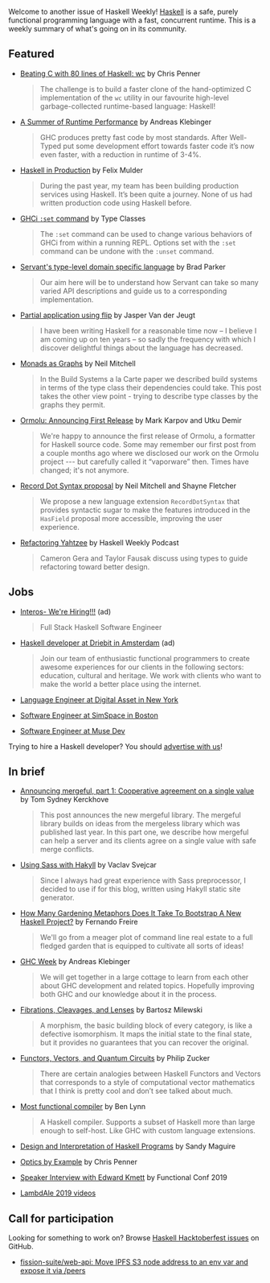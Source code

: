 Welcome to another issue of Haskell Weekly!
[Haskell](https://www.haskell.org) is a safe, purely functional programming language with a fast, concurrent runtime.
This is a weekly summary of what's going on in its community.

## Featured

- [Beating C with 80 lines of Haskell: wc](https://chrispenner.ca/posts/wc) by Chris Penner
  > The challenge is to build a faster clone of the hand-optimized C implementation of the `wc` utility in our favourite high-level garbage-collected runtime-based language: Haskell!

- [A Summer of Runtime Performance](https://www.well-typed.com/blog/2019/10/summer-of-runtime-performance/) by Andreas Klebinger
  > GHC produces pretty fast code by most standards. After Well-Typed put some development effort towards faster code it’s now even faster, with a reduction in runtime of 3-4%.

- [Haskell in Production](http://felixmulder.com/writing/2019/10/05/Haskell-in-Production.html) by Felix Mulder
  > During the past year, my team has been building production services using Haskell. It’s been quite a journey. None of us had written production code using Haskell before.

- [GHCi `:set` command](https://typeclasses.com/ghci/set#the-seti-difference) by Type Classes
  > The `:set` command can be used to change various behaviors of GHCi from within a running REPL. Options set with the `:set` command can be undone with the `:unset` command.

- [Servant's type-level domain specific language](https://dev.to/bradparker/servant-s-type-level-domain-specific-language-52m8) by Brad Parker
  > Our aim here will be to understand how Servant can take so many varied API descriptions and guide us to a corresponding implementation.

- [Partial application using flip](https://jaspervdj.be/posts/2019-10-15-flip-partial-application.html) by Jasper Van der Jeugt
  > I have been writing Haskell for a reasonable time now – I believe I am coming up on ten years – so sadly the frequency with which I discover delightful things about the language has decreased.

- [Monads as Graphs](https://neilmitchell.blogspot.com/2019/10/monads-as-graphs.html) by Neil Mitchell
  > In the Build Systems a la Carte paper we described build systems in terms of the type class their dependencies could take. This post takes the other view point - trying to describe type classes by the graphs they permit.

- [Ormolu: Announcing First Release](https://www.tweag.io/posts/2019-10-11-ormolu-first-release.html) by Mark Karpov and Utku Demir
  > We're happy to announce the first release of Ormolu, a formatter for Haskell source code. Some may remember our first post from a couple months ago where we disclosed our work on the Ormolu project --- but carefully called it “vaporware” then. Times have changed; it's not anymore.

- [Record Dot Syntax proposal](https://github.com/shayne-fletcher-da/ghc-proposals/blob/d0b0952971d5379d064ee2e9350f711ae42d65d0/proposals/0000-record-dot-syntax.md) by Neil Mitchell and Shayne Fletcher
  > We propose a new language extension `RecordDotSyntax` that provides syntactic sugar to make the features introduced in the `HasField` proposal more accessible, improving the user experience.

- [Refactoring Yahtzee](https://haskellweekly.news/episode/22.html) by Haskell Weekly Podcast
  > Cameron Gera and Taylor Fausak discuss using types to guide refactoring toward better design.

## Jobs

- [Interos- We're Hiring!!!](https://interos.applicantpro.com/jobs/986650.html) (ad)
  > Full Stack Haskell Software Engineer

- [Haskell developer at Driebit in Amsterdam](https://vacatures.driebit.nl/ontwikkelaar-erlang-elm-haskell/en) (ad)
  > Join our team of enthusiastic functional programmers to create awesome experiences for our clients in the following sectors: education, cultural and heritage. We work with clients who want to make the world a better place using the internet.

- [Language Engineer at Digital Asset in New York](https://digitalasset.com/careerone/?job_id=978901&job_title=language-engineer)

- [Software Engineer at SimSpace in Boston](https://angel.co/company/simspace/jobs/64261-software-engineer-backend)

- [Software Engineer at Muse Dev](https://muse.dev/software-engineer/)

Trying to hire a Haskell developer?
You should [advertise with us](https://haskellweekly.news/advertising.html)!

## In brief

- [Announcing mergeful, part 1: Cooperative agreement on a single value](https://cs-syd.eu/posts/2019-10-14-mergeful-value) by Tom Sydney Kerckhove
  > This post announces the new mergeful library. The mergeful library builds on ideas from the mergeless library which was published last year. In this part one, we describe how mergeful can help a server and its clients agree on a single value with safe merge conflicts.

- [Using Sass with Hakyll](https://svejcar.dev/posts/2019/10/11/using-sass-with-hakyll/) by Vaclav Svejcar
  > Since I always had great experience with Sass preprocessor, I decided to use if for this blog, written using Hakyll static site generator.

- [How Many Gardening Metaphors Does It Take To Bootstrap A New Haskell Project?](https://medium.com/swlh/how-many-gardening-metaphors-does-it-take-to-bootstrap-a-new-haskell-project-5c467315d6cd) by Fernando Freire
  > We'll go from a meager plot of command line real estate to a full fledged garden that is equipped to cultivate all sorts of ideas!

- [GHC Week](https://andreaspk.github.io/ghc-week) by Andreas Klebinger
  > We will get together in a large cottage to learn from each other about GHC development and related topics. Hopefully improving both GHC and our knowledge about it in the process.

- [Fibrations, Cleavages, and Lenses](https://bartoszmilewski.com/2019/10/09/fibrations-cleavages-and-lenses/) by Bartosz Milewski
  > A morphism, the basic building block of every category, is like a defective isomorphism. It maps the initial state to the final state, but it provides no guarantees that you can recover the original.

- [Functors, Vectors, and Quantum Circuits](http://www.philipzucker.com/functors-and-vectors/) by Philip Zucker
  > There are certain analogies between Haskell Functors and Vectors that corresponds to a style of computational vector mathematics that I think is pretty cool and don’t see talked about much.

- [Most functional compiler](https://www.ioccc.org/2019/lynn/hint.html) by Ben Lynn
  > A Haskell compiler. Supports a subset of Haskell more than large enough to self-host. Like GHC with custom language extensions.

- [Design and Interpretation of Haskell Programs](https://www.patreon.com/designandinterpretation) by Sandy Maguire

- [Optics by Example](https://www.patreon.com/ChrisPenner) by Chris Penner

- [Speaker Interview with Edward Kmett](https://confengine.com/functional-conf-2019/speaker/interview/edward-kmett) by Functional Conf 2019

- [LambdAle 2019 videos](https://www.youtube.com/playlist?list=PL6pAiTPnKkEN_LlgodlGhDLCmIOsizE1o)

## Call for participation

Looking for something to work on?
Browse [Haskell Hacktoberfest issues](https://github.com/issues?q=is%3Aissue+is%3Aopen+label%3Ahacktoberfest+language%3Ahaskell) on GitHub.

-   [fission-suite/web-api: Move IPFS S3 node address to an env var and expose it via /peers](https://github.com/fission-suite/web-api/issues/146)
